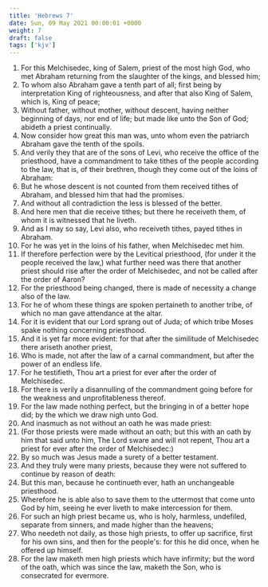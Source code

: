 ```yaml
---
title: 'Hebrews 7'
date: Sun, 09 May 2021 00:00:01 +0000
weight: 7
draft: false
tags: ['kjv'] 
---
```


1. For this Melchisedec, king of Salem, priest of the most high God, who met Abraham returning from the slaughter of the kings, and blessed him;
2. To whom also Abraham gave a tenth part of all; first being by interpretation King of righteousness, and after that also King of Salem, which is, King of peace;
3. Without father, without mother, without descent, having neither beginning of days, nor end of life; but made like unto the Son of God; abideth a priest continually.
4. Now consider how great this man was, unto whom even the patriarch Abraham gave the tenth of the spoils.
5. And verily they that are of the sons of Levi, who receive the office of the priesthood, have a commandment to take tithes of the people according to the law, that is, of their brethren, though they come out of the loins of Abraham:
6. But he whose descent is not counted from them received tithes of Abraham, and blessed him that had the promises.
7. And without all contradiction the less is blessed of the better.
8. And here men that die receive tithes; but there he receiveth them, of whom it is witnessed that he liveth.
9. And as I may so say, Levi also, who receiveth tithes, payed tithes in Abraham.
10. For he was yet in the loins of his father, when Melchisedec met him.
11. If therefore perfection were by the Levitical priesthood, (for under it the people received the law,) what further need was there that another priest should rise after the order of Melchisedec, and not be called after the order of Aaron?
12. For the priesthood being changed, there is made of necessity a change also of the law.
13. For he of whom these things are spoken pertaineth to another tribe, of which no man gave attendance at the altar.
14. For it is evident that our Lord sprang out of Juda; of which tribe Moses spake nothing concerning priesthood.
15. And it is yet far more evident: for that after the similitude of Melchisedec there ariseth another priest,
16. Who is made, not after the law of a carnal commandment, but after the power of an endless life.
17. For he testifieth, Thou art a priest for ever after the order of Melchisedec.
18. For there is verily a disannulling of the commandment going before for the weakness and unprofitableness thereof.
19. For the law made nothing perfect, but the bringing in of a better hope did; by the which we draw nigh unto God.
20. And inasmuch as not without an oath he was made priest:
21. (For those priests were made without an oath; but this with an oath by him that said unto him, The Lord sware and will not repent, Thou art a priest for ever after the order of Melchisedec:)
22. By so much was Jesus made a surety of a better testament.
23. And they truly were many priests, because they were not suffered to continue by reason of death:
24. But this man, because he continueth ever, hath an unchangeable priesthood.
25. Wherefore he is able also to save them to the uttermost that come unto God by him, seeing he ever liveth to make intercession for them.
26. For such an high priest became us, who is holy, harmless, undefiled, separate from sinners, and made higher than the heavens;
27. Who needeth not daily, as those high priests, to offer up sacrifice, first for his own sins, and then for the people's: for this he did once, when he offered up himself.
28. For the law maketh men high priests which have infirmity; but the word of the oath, which was since the law, maketh the Son, who is consecrated for evermore.
